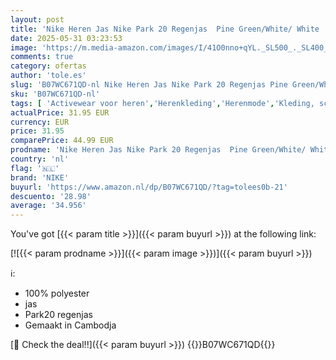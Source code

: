 ```yaml
---
layout: post
title: 'Nike Heren Jas Nike Park 20 Regenjas  Pine Green/White/ White .  BV6881-302  L'
date: 2025-05-31 03:23:53
image: 'https://m.media-amazon.com/images/I/41O0nno+qYL._SL500_._SL400_.jpg'
comments: true
category: ofertas
author: 'tole.es'
slug: 'B07WC671QD-nl Nike Heren Jas Nike Park 20 Regenjas Pine Green/White/...'
sku: 'B07WC671QD-nl'
tags: [ 'Activewear voor heren','Herenkleding','Herenmode','Kleding, schoenen & sieraden','Kleding, schoenen en sieraden','Regen- & sneeuwkleding heren','Regenjassen heren','nike','🇳🇱', ]
actualPrice: 31.95 EUR
currency: EUR
price: 31.95
comparePrice: 44.99 EUR
prodname: 'Nike Heren Jas Nike Park 20 Regenjas  Pine Green/White/ White .  BV6881-302  L'
country: 'nl'
flag: '🇳🇱'
brand: 'NIKE'
buyurl: 'https://www.amazon.nl/dp/B07WC671QD/?tag=tolees0b-21'
descuento: '28.98'
average: '34.956'
---
```


You've got [{{< param title >}}]({{< param buyurl >}}) at the following link:

[![{{< param prodname >}}]({{< param image >}})]({{< param buyurl >}})

ℹ️:

- 100% polyester
- jas
- Park20 regenjas
- Gemaakt in Cambodja

[🛒 Check the deal!!]({{< param buyurl >}})
{{<world>}}B07WC671QD{{</world>}}
